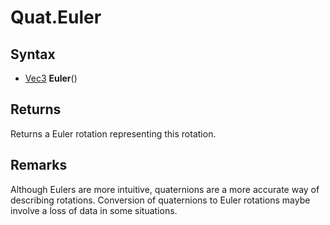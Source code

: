 # Quat.Euler #

## Syntax ##
- [Vec3]() **Euler**()

## Returns ##
Returns a Euler rotation representing this rotation.

## Remarks ##
Although Eulers are more intuitive, quaternions are a more accurate way of describing rotations. Conversion of quaternions to Euler rotations maybe involve a loss of data in some situations.